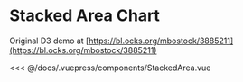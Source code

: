 # Stacked Area Chart

Original D3 demo at [https://bl.ocks.org/mbostock/3885211](https://bl.ocks.org/mbostock/3885211)

<client-only>
  <stacked-area/>
</client-only>

<<< @/docs/.vuepress/components/StackedArea.vue